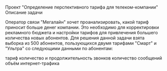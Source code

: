 Проект "Определение перспективного тарифа для телеком-компании"
Описание задачи

Оператор связи "Мегалайн" хочет проанализировать, какой тариф приносит больше денег компании. Это необходимо для корректировки рекламного бюджета и настройки тарифов для привлечения большего количества новых абонентов. Для решения данной задачи взята выборка из 500 абонентов, пользующихся двумя тарифами "Смарт" и "Ультра" со следующими данными по абонентам:

тариф
количество и продолжительность звонков
количество сообщений
объём интернет-трафика

